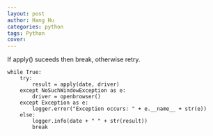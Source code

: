 ```yaml
---
layout: post
author: Hang Hu
categories: python
tags: Python 
cover: 
---
```


If apply() suceeds then break, otherwise retry.

```
while True:
    try:
        result = apply(date, driver)
    except NoSuchWindowException as e:
        driver = openbrowser()
    except Exception as e:
        logger.error("Exception occurs: " + e.__name__ + str(e))
    else:
        logger.info(date + " " + str(result))
        break
```
